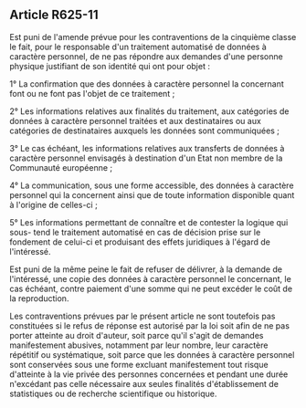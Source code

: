 Article R625-11
----
Est puni de l'amende prévue pour les contraventions de la cinquième classe le
fait, pour le responsable d'un traitement automatisé de données à caractère
personnel, de ne pas répondre aux demandes d'une personne physique justifiant de
son identité qui ont pour objet :

1° La confirmation que des données à caractère personnel la concernant font ou
ne font pas l'objet de ce traitement ;

2° Les informations relatives aux finalités du traitement, aux catégories de
données à caractère personnel traitées et aux destinataires ou aux catégories de
destinataires auxquels les données sont communiquées ;

3° Le cas échéant, les informations relatives aux transferts de données à
caractère personnel envisagés à destination d'un Etat non membre de la
Communauté européenne ;

4° La communication, sous une forme accessible, des données à caractère
personnel qui la concernent ainsi que de toute information disponible quant à
l'origine de celles-ci ;

5° Les informations permettant de connaître et de contester la logique qui sous-
tend le traitement automatisé en cas de décision prise sur le fondement de
celui-ci et produisant des effets juridiques à l'égard de l'intéressé.

Est puni de la même peine le fait de refuser de délivrer, à la demande de
l'intéressé, une copie des données à caractère personnel le concernant, le cas
échéant, contre paiement d'une somme qui ne peut excéder le coût de la
reproduction.

Les contraventions prévues par le présent article ne sont toutefois pas
constituées si le refus de réponse est autorisé par la loi soit afin de ne pas
porter atteinte au droit d'auteur, soit parce qu'il s'agit de demandes
manifestement abusives, notamment par leur nombre, leur caractère répétitif ou
systématique, soit parce que les données à caractère personnel sont conservées
sous une forme excluant manifestement tout risque d'atteinte à la vie privée des
personnes concernées et pendant une durée n'excédant pas celle nécessaire aux
seules finalités d'établissement de statistiques ou de recherche scientifique ou
historique.
